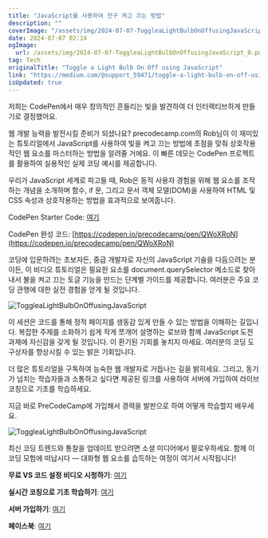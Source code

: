 ```yaml
---
title: "JavaScript를 사용하여 전구 켜고 끄는 방법"
description: ""
coverImage: "/assets/img/2024-07-07-ToggleaLightBulbOnOffusingJavaScript_0.png"
date: 2024-07-07 02:14
ogImage:
  url: /assets/img/2024-07-07-ToggleaLightBulbOnOffusingJavaScript_0.png
tag: Tech
originalTitle: "Toggle a Light Bulb On Off using JavaScript"
link: "https://medium.com/@support_59471/toggle-a-light-bulb-on-off-using-javascript-ef8d8764d9d6"
isUpdated: true
---
```


저희는 CodePen에서 매우 창의적인 흔들리는 빛을 발견하여 더 인터랙티브하게 만들기로 결정했어요.

웹 개발 능력을 발전시킬 준비가 되셨나요? precodecamp.com의 Rob님이 이 재미있는 튜토리얼에서 JavaScript를 사용하여 빛을 켜고 끄는 방법에 초점을 맞춰 상호작용적인 웹 요소를 마스터하는 방법을 알려줄 거에요. 이 빠른 데모는 CodePen 프로젝트를 활용하여 실용적인 실제 코딩 예시를 제공합니다.

우리가 JavaScript 세계로 파고들 때, Rob은 동적 사용자 경험을 위해 웹 요소를 조작하는 개념을 소개하며 함수, if 문, 그리고 문서 객체 모델(DOM)을 사용하여 HTML 및 CSS 속성과 상호작용하는 방법을 효과적으로 보여줍니다.

CodePen Starter Code: [여기](https://codepen.io/precodecamp/pen/gOENJyN)

<!-- seedividend - 사각형 -->

<ins class="adsbygoogle"
     style="display:block"
     data-ad-client="ca-pub-4877378276818686"
     data-ad-slot="1898504329"
     data-ad-format="auto"
     data-full-width-responsive="true"></ins>

<script>
     (adsbygoogle = window.adsbygoogle || []).push({});
</script>

CodePen 완성 코드: [https://codepen.io/precodecamp/pen/QWoXRoN](https://codepen.io/precodecamp/pen/QWoXRoN)

코딩에 입문하려는 초보자든, 중급 개발자로 자신의 JavaScript 기술을 다듬으려는 분이든, 이 비디오 튜토리얼은 필요한 요소를 document.querySelector 메소드로 찾아내서 불을 켜고 끄는 토글 기능을 만드는 단계별 가이드를 제공합니다. 여러분은 주요 코딩 관행에 대한 실전 경험을 얻게 될 것입니다.

![ToggleaLightBulbOnOffusingJavaScript](/assets/img/2024-07-07-ToggleaLightBulbOnOffusingJavaScript_0.png)

이 세션은 코드를 통해 정적 페이지를 생동감 있게 만들 수 있는 방법을 이해하는 길입니다. 복잡한 주제를 소화하기 쉽게 작게 쪼개어 설명하는 로브와 함께 JavaScript 도전 과제에 자신감을 갖게 될 것입니다. 이 환기된 기회를 놓치지 마세요. 여러분의 코딩 도구상자를 향상시킬 수 있는 밝은 기회입니다.

<!-- seedividend - 사각형 -->

<ins class="adsbygoogle"
     style="display:block"
     data-ad-client="ca-pub-4877378276818686"
     data-ad-slot="1898504329"
     data-ad-format="auto"
     data-full-width-responsive="true"></ins>

<script>
     (adsbygoogle = window.adsbygoogle || []).push({});
</script>

더 많은 튜토리얼을 구독하여 능숙한 웹 개발자로 거듭나는 길을 밝히세요. 그리고, 동기가 넘치는 학습자들과 소통하고 싶다면 제공된 링크를 사용하여 서버에 가입하여 라이브 코칭으로 기초를 학습하세요.

지금 바로 PreCodeCamp에 가입해서 경력을 발판으로 하여 어떻게 학습할지 배우세요.

![ToggleaLightBulbOnOffusingJavaScript](/assets/img/2024-07-07-ToggleaLightBulbOnOffusingJavaScript_1.png)

최신 코딩 트렌드와 통찰을 업데이트 받으려면 소셜 미디어에서 팔로우하세요. 함께 이 코딩 모험에 떠납시다 — 대화형 웹 요소를 습득하는 여정이 여기서 시작됩니다!

<!-- seedividend - 사각형 -->

<ins class="adsbygoogle"
     style="display:block"
     data-ad-client="ca-pub-4877378276818686"
     data-ad-slot="1898504329"
     data-ad-format="auto"
     data-full-width-responsive="true"></ins>

<script>
     (adsbygoogle = window.adsbygoogle || []).push({});
</script>

**무료 VS 코드 설정 비디오 시청하기**: [여기](https://www.precodecamp.com/course-detail/vs-code-setup/6662)

**실시간 코칭으로 기초 학습하기**: [여기](https://www.precodecamp.com/javascript-fundamentals)

**서버 가입하기**: [여기](https://discord.gg/EGeSumD8qe)

**페이스북**: [여기](https://www.facebook.com/PreCodeCamp)
